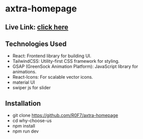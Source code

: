 # axtra-homepage

## Live Link: [click here](https://gleeful-stroopwafel-38a991.netlify.app/)

## Technologies Used

- React: Frontend library for building UI.
- TailwindCSS: Utility-first CSS framework for styling.
- GSAP (GreenSock Animation Platform): JavaScript library for animations.
- React-Icons: For scalable vector icons.
- material UI
- swiper js for slider

## Installation
- git clone https://github.com/R0F7/axtra-homepage
- cd why-choose-us
- npm install
- npm run dev


